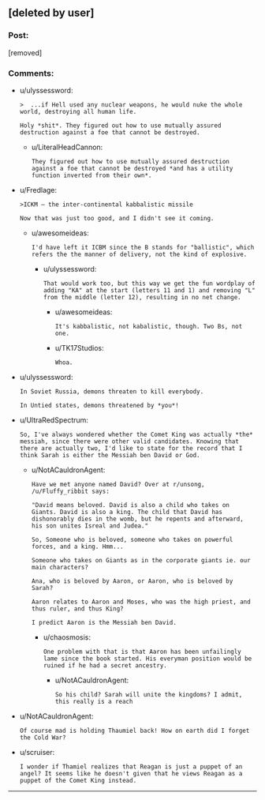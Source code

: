 ## [deleted by user]

### Post:

[removed]

### Comments:

- u/ulyssessword:
  ```
  >  ...if Hell used any nuclear weapons, he would nuke the whole world, destroying all human life. 

  Holy *shit*. They figured out how to use mutually assured destruction against a foe that cannot be destroyed.
  ```

  - u/LiteralHeadCannon:
    ```
    They figured out how to use mutually assured destruction against a foe that cannot be destroyed *and has a utility function inverted from their own*.
    ```

- u/Fredlage:
  ```
  >ICKM – the inter-continental kabbalistic missile

  Now that was just too good, and I didn't see it coming.
  ```

  - u/awesomeideas:
    ```
    I'd have left it ICBM since the B stands for "ballistic", which refers the the manner of delivery, not the kind of explosive.
    ```

    - u/ulyssessword:
      ```
      That would work too, but this way we get the fun wordplay of adding "KA" at the start (letters 11 and 1) and removing "L" from the middle (letter 12), resulting in no net change.
      ```

      - u/awesomeideas:
        ```
        It's kabbalistic, not kabalistic, though. Two Bs, not one.
        ```

      - u/TK17Studios:
        ```
        Whoa.
        ```

- u/ulyssessword:
  ```
  In Soviet Russia, demons threaten to kill everybody.

  In Untied states, demons threatened by *you*!
  ```

- u/UltraRedSpectrum:
  ```
  So, I've always wondered whether the Comet King was actually *the* messiah, since there were other valid candidates. Knowing that there are actually two, I'd like to state for the record that I think Sarah is either the Messiah ben David or God.
  ```

  - u/NotACauldronAgent:
    ```
    Have we met anyone named David? Over at r/unsong,  /u/Fluffy_ribbit says:

    "David means beloved. David is also a child who takes on Giants. David is also a king. The child that David has dishonorably dies in the womb, but he repents and afterward, his son unites Isreal and Judea." 

    So, Someone who is beloved, someone who takes on powerful forces, and a king. Hmm...

    Someone who takes on Giants as in the corporate giants ie. our main characters?

    Ana, who is beloved by Aaron, or Aaron, who is beloved by Sarah?

    Aaron relates to Aaron and Moses, who was the high priest, and thus ruler, and thus King?

    I predict Aaron is the Messiah ben David.
    ```

    - u/chaosmosis:
      ```
      One problem with that is that Aaron has been unfailingly lame since the book started. His everyman position would be ruined if he had a secret ancestry.
      ```

      - u/NotACauldronAgent:
        ```
        So his child? Sarah will unite the kingdoms? I admit, this really is a reach
        ```

- u/NotACauldronAgent:
  ```
  Of course mad is holding Thaumiel back! How on earth did I forget the Cold War?
  ```

- u/scruiser:
  ```
  I wonder if Thamiel realizes that Reagan is just a puppet of an angel? It seems like he doesn't given that he views Reagan as a puppet of the Comet King instead.
  ```

---

